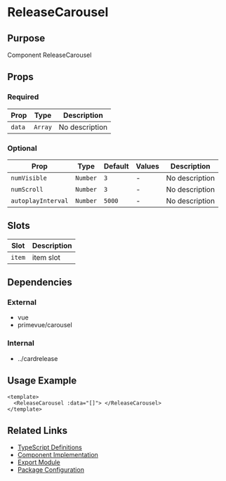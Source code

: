 # ReleaseCarousel

## Purpose

Component ReleaseCarousel

## Props

### Required

| Prop   | Type    | Description    |
| ------ | ------- | -------------- |
| `data` | `Array` | No description |

### Optional

| Prop               | Type     | Default | Values | Description    |
| ------------------ | -------- | ------- | ------ | -------------- |
| `numVisible`       | `Number` | `3`     | -      | No description |
| `numScroll`        | `Number` | `3`     | -      | No description |
| `autoplayInterval` | `Number` | `5000`  | -      | No description |

## Slots

| Slot   | Description |
| ------ | ----------- |
| `item` | item slot   |

## Dependencies

### External

- vue
- primevue/carousel

### Internal

- ../cardrelease

## Usage Example

```vue
<template>
  <ReleaseCarousel :data="[]"> </ReleaseCarousel>
</template>
```

## Related Links

- [TypeScript Definitions](./ReleaseCarousel.d.ts)
- [Component Implementation](./ReleaseCarousel.vue)
- [Export Module](./releasecarousel.js)
- [Package Configuration](./package.json)

